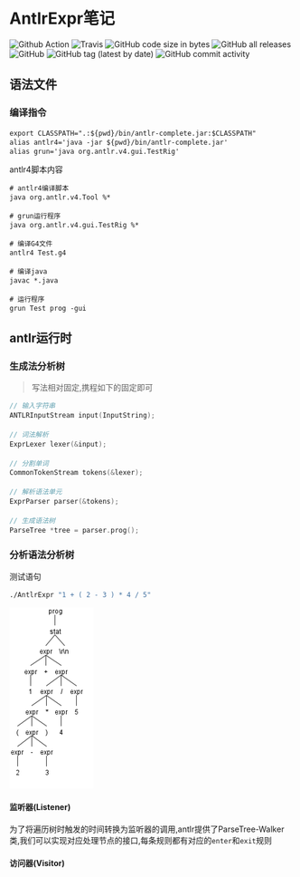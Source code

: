 **AntlrExpr笔记**
====
![Github Action](https://github.com/mengdemao/AntlrExpr/actions/workflows/build.yml/badge.svg?branch=master)
![Travis](https://img.shields.io/travis/com/mengdemao/AntlrExpr?style=plastic)
![GitHub code size in bytes](https://img.shields.io/github/languages/code-size/mengdemao/AntlrExpr)
![GitHub all releases](https://img.shields.io/github/downloads/mengdemao/AntlrExpr/total)
![GitHub](https://img.shields.io/github/license/mengdemao/AntlrExpr)
![GitHub tag (latest by date)](https://img.shields.io/github/v/tag/mengdemao/AntlrExpr)
![GitHub commit activity](https://img.shields.io/github/commit-activity/y/mengdemao/AntlrExpr)

## 语法文件

### 编译指令

```shell
export CLASSPATH=".:${pwd}/bin/antlr-complete.jar:$CLASSPATH"
alias antlr4='java -jar ${pwd}/bin/antlr-complete.jar'
alias grun='java org.antlr.v4.gui.TestRig'
```
antlr4脚本内容
```shell
# antlr4编译脚本
java org.antlr.v4.Tool %*

# grun运行程序
java org.antlr.v4.gui.TestRig %*

# 编译G4文件
antlr4 Test.g4

# 编译java
javac *.java

# 运行程序
grun Test prog -gui
```
## antlr运行时

### 生成法分析树
> 写法相对固定,携程如下的固定即可

```c
// 输入字符串
ANTLRInputStream input(InputString);

// 词法解析
ExprLexer lexer(&input);

// 分割单词
CommonTokenStream tokens(&lexer);

// 解析语法单元
ExprParser parser(&tokens);

// 生成语法树
ParseTree *tree = parser.prog();
```

### 分析语法分析树

测试语句

```sh
./AntlrExpr "1 + ( 2 - 3 ) * 4 / 5"
```

![表达式自动生成](doc/Expr.png)

#### 监听器(Listener)

为了将遍历树时触发的时间转换为监听器的调用,antlr提供了ParseTree-Walker类,我们可以实现对应处理节点的接口,每条规则都有对应的`enter`和`exit`规则

#### 访问器(Visitor)

